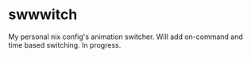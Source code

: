 # swwwitch
My personal nix config's animation switcher. Will add on-command and time based switching. In progress. 
